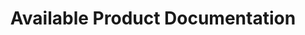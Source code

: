 ---
publish: false
title: Available Product Documentation
layout: list-products.html
products:
  - title: EMDK For Android
    description: Java sample projects using EMDK API's, Data Capture, Profile Manager, etc.
    url: /emdk-for-android/4-0/guide/about
    image: /images/products/emdk-for-android.png
    btn-text: Latest Docs
    sections:
      - title: Getting Started
        url: /emdk-for-android/4-0/guide/gettingstarted
      - title: Tutorials
        url: /emdk-for-android/4-0/tutorial/
      - title: Samples
        url: /emdk-for-android/4-0/samples
      - title: Guides
        url: /emdk-for-android/4-0/guide/programming-guides
      - title: Profile Manager
        url: /emdk-for-android/4-0/guide/profile-manager-guides
      - title: APIs
        url: /emdk-for-android/4-0/api
    versions:
      - url: emdk-for-android/4-0/guide/about/
        menu: "4.0"
      - url: /emdk-for-android/3-1/guide/about/
        menu: "3.1"
  - title: EMDK For Xamarin
    description: Use C# API's like Data Capture, Profile Manager to build Android applications for Zebra Devices.
    url: /emdk-for-xamarin/1-0/guide/about
    btn-text: Latest Docs
    image: /images/products/emdk-for-xamarin.jpg
    sections:
      - title: Getting Started
        url: /emdk-for-xamarin/1-0/guide/gettingstarted
      - title: Tutorials
        url: /emdk-for-xamarin/1-0/tutorial/
      - title: Samples
        url: /emdk-for-xamarin/1-0/samples
      - title: Profile Manager
        url: /emdk-for-xamarin/1-0/guide/profile-manager-guides
      - title: APIs
        url: /emdk-for-xamarin/1-0/api
    versions:
      - url: emdk-for-xamarin/1-0/guide/about/
        menu: "1.0"
  - title: StageNow
    description: The easy way to stage Zebra Technologies' Android-based mobile computers.
    url: /stagenow/2-2/about
    btn-text: Latest Guides
    image: /images/products/stagenow.png
    sections:
      - title: Getting Started 
        url: /stagenow/2-2/gettingstarted
      - title: Profiles
        url: /stagenow/2-2/stagingprofiles
      - title: Profile Wizards
        url: /stagenow/2-2/ProfileWizards
      - title: Settings
        url: /stagenow/2-2/settingconfig
      - title: Setting Types
        url: /stagenow/2-2/settingtypes
      - title: Device Staging
        url: /stagenow/2-2/stageclient
  - title: Enterprise Home Screen
    description: Lorem ipsum dolor sit amet, consectetur adipisicing elit, sed do eiusmod
    url: /ehs/2-3/guide/about
    image: http://placehold.it/350x150
    btn-text: Latest Docs
    sections:
      - title: Getting Started
        url: /ehs/2-3/guide/gettingstarted
      - title: Tutorials
        url: /ehs/2-3/tutorial/
      - title: Guides
        url: /ehs/2-3/guide/programming-guides
      

---
